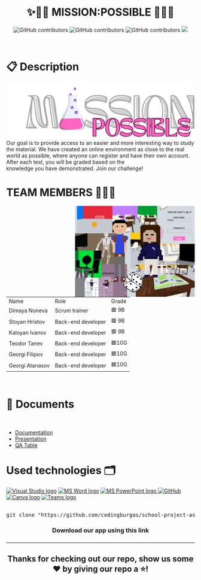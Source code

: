 <h1 align="center">✨👨‍🎓 MISSION:POSSIBLE 👩‍🎓✨ </h1>
<p align = "center">
<img alt="GitHub contributors" src="https://img.shields.io/github/contributors/codingburgas/school-project-assignment-mission-possible?style=flat-square">
  <img alt="GitHub contributors" src="https://img.shields.io/github/repo-size/codingburgas/school-project-assignment-mission-possible?style=flat-square">
  <img alt="GitHub contributors" src="https://img.shields.io/github/last-commit/codingburgas/school-project-assignment-mission-possible?style=flat-square">
<img src="https://img.shields.io/github/languages/count/codingburgas/school-project-assignment-mission-possible?style=flat-square">
</p><br>

<h1 align="left">📋 Description </h1>
<img align="right" src="./game/images/logo.png">
<p align="left">Our goal is to provide access to an easier and more interesting way to study the material. We have created an online environment as close to the real world as possible, where anyone can register and have their own account. After each test, you will be graded based on the<br> knowledge you have demonstrated. Join our challenge!</p>

<h1 align="left">TEAM MEMBERS 👨🏻‍💻</h1>
<table >
  
  <tr>
    <td>Name</td>
    <td>Role</td>
    <td>Grade</td>
  </tr> <img align="right" src="./game/images/readmeImage.png">
  <tr>
    <td> Dimaya Noneva</td>
    <td>Scrum trainer</td>
    <td>🟥 9B</td>
  </tr>
  <tr>
    <td>Stoyan Hristov</td>
    <td>Back-end developer</td>
    <td>🟥 9B</td>
  </tr>
  <tr>
    <td>Kaloyan Ivanov</td>
    <td>Back-end developer</td>
    <td>🟥 9B</td>
  </tr>
  <tr>
    <td>Teodor Tanev</td>
    <td>Back-end developer</td>
    <td>🟦10G</td>
  </tr>
  <tr>
    <td>Georgi Filipov</td>
    <td>Back-end developer</td>
    <td>🟦10G</td>
  </tr>
  <tr>
    <td>Georgi Atanasov</td></td>
    <td>Back-end developer</td>
    <td>🟦10G</td>
  </tr>
  
</table><br>

<h1 align="left">📃 Documents</h1><br>
  <ul align="left" >
<li><a href="https://codingburgas-my.sharepoint.com/:p:/g/personal/dhnoneva22_codingburgas_bg/EfA3q-Ddc4tNoLweKRmC1iQBECIOqJZStSbBoIR4jxY5xw?e=pR4QA9">Documentation</a></li>
<li><a href="https://codingburgas-my.sharepoint.com/:w:/g/personal/dhnoneva22_codingburgas_bg/EUvaMjAEzQNNpp6s0eBfNgwBNvQN2pLQAWN4LXM173g93Q?e=7cyiLw">Presentation</a></li>
<li><a href="https://codingburgas-my.sharepoint.com/:x:/g/personal/dhnoneva22_codingburgas_bg/Ec6U6SybOitLv1mW3YcCb2wBZZD2ZJBMyp0zv5M3apGuvw">QA Table</a></li>    
  </ul>


  <h1 align="left">Used technologies 🗂</h1>
<p align="left">
    <a href="https://code.visualstudio.com/"><img src="https://upload.wikimedia.org/wikipedia/commons/thumb/5/59/Visual_Studio_Icon_2019.svg/2060px-Visual_Studio_Icon_2019.svg.png" alt="Visual Studio logo" width=48px/></a>
   <a href="https://www.microsoft.com/en-ww/microsoft-365/word"><img src="https://img.icons8.com/fluency/48/000000/microsoft-word-2019.png" alt="MS Word logo" width=48px /></a>
  <a href="https://www.microsoft.com/en-us/microsoft-365/powerpoint"><img src="https://img.icons8.com/fluency/48/000000/microsoft-powerpoint-2019.png" alt="MS PowerPoint logo" width=48px />
  <a href="https://git-scm.com/"><img src="https://cdn-icons-png.flaticon.com/512/25/25231.png" alt="GitHub" heigh=48px width=48px/></a>
 <a href="https://www.canva.com/help/transparent-background/"><img src="https://www.edigitalagency.com.au/wp-content/uploads/Canva-logo-png-circle-full-colour-white-font.png" alt="Canva logo"  width=48px/></a>
 <a href="https://teams.microsoft.com/_?culture=en-us&country=us#/conversations/19:b01cf915e57b430ea93ab780c4f6b6dc@thread.v2?ctx=chat"><img src="https://upload.wikimedia.org/wikipedia/commons/thumb/c/c9/Microsoft_Office_Teams_%282018%E2%80%93present%29.svg/2203px-Microsoft_Office_Teams_%282018%E2%80%93present%29.svg.png" alt="Teams logo" width=48px/></a><br><br>
 


   
<pre align="center">git clone "https://github.com/codingburgas/school-project-assignment-mission-possible.git"</pre>
<h3 align="center"> Download our app using this link<h3>
<hr>
<h2 align="center">Thanks for checking out our repo, show us some ❤️ by giving our repo a ⭐️!</h2>

   
 
